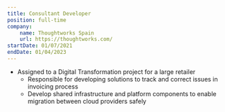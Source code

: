 ```yaml
---
title: Consultant Developer
position: full-time
company:
    name: Thoughtworks Spain
    url: https://thoughtworks.com/
startDate: 01/07/2021
endDate: 01/04/2023
---
```

- Assigned to a Digital Transformation project for a large retailer
  - Responsible for developing solutions to track and correct issues in invoicing process
  - Develop shared infrastructure and platform components to enable migration between cloud providers safely